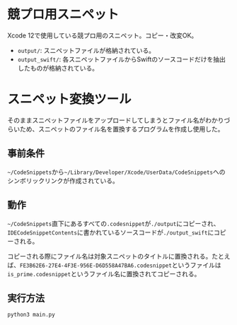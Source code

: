 # 競プロ用スニペット
Xcode 12で使用している競プロ用のスニペット。コピー・改変OK。

- `output/`: スニペットファイルが格納されている。
- `output_swift/`: 各スニペットファイルからSwiftのソースコードだけを抽出したものが格納されている。

# スニペット変換ツール
そのままスニペットファイルをアップロードしてしまうとファイル名がわかりづらいため、スニペットのファイル名を置換するプログラムを作成し使用した。

## 事前条件
`~/CodeSnippets`から`~/Library/Developer/Xcode/UserData/CodeSnippets`へのシンボリックリンクが作成されている。

## 動作
`~/CodeSnippets`直下にあるすべての`.codesnippet`が`./output`にコピーされ、`IDECodeSnippetContents`に書かれているソースコードが`./output_swift`にコピーされる。

コピーされる際にファイル名は対象スニペットのタイトルに置換される。たとえば、`FE3B62E6-27E4-4F3E-956E-D6D558A47BA6.codesnippet`というファイルは`is_prime.codesnippet`というファイル名に置換されてコピーされる。

## 実行方法
```
python3 main.py
```
